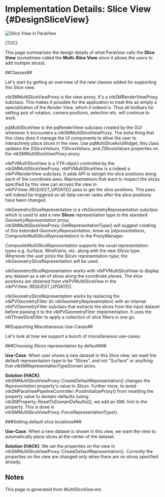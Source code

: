Implementation Details: Slice View    {#DesignSliceView}
===================================

![Slice View in ParaView](sliceview.png)

[TOC]

This page summarizes the design details of what ParaView calls the **Slice
View** (sometimes called the **Multi-Slice View** since it allows the users to
add multiple slices).

##Classes##

Let's start by getting an overview of the new classes added for supporting this
Slice view.

vtkSMMultiSliceViewProxy is the view-proxy. It's a vtkSMRenderViewProxy
subclass. This makes it possible for the application to treat this as simply a
specialization of the *Render View*, which it indeed is. Thus all toolbars for
setting axis of rotation, camera positions, selection etc. will continue to
work.

pqMultiSliceView is the pqRenderView subclass created by the GUI whenever it
encounters a vtkSMMultiSliceViewProxy. The extra thing that this class does it
manage the UI components to allow the user to interactively place slices in the
view. Use pqMultiSliceAxisWidget, this class updates the *XSlicesValues*,
*YSlicesValues*, and *ZSlicesValues* properties on the vtkSMMultiSliceViewProxy
proxy.

vtkPVMultiSliceView is a VTK-object controlled by the
vtkSMMultiSliceViewProxy. vtkPVMultiSliceView is a indeed a vtkPVRenderView
subclass. It adds API to set/get the slice positions along each of the
coordinate axes. Representations that want to respect the slices specified by
this view can access the view in vtkPVView::REQUEST_UPDATE() pass to get the
slice positions. This pass will indeed be triggered on all data-server ranks
after the slice positions have been changed.

vtkGeometrySliceRepresentation is a vtkGeometryRepresentation subclass which is
used to add a new **Slices** representation type to the standard
*GeometryRepresentation* proxy.
vtkSMMultiSliceViewProxy::GetRepresentationType() will suggest creating of this
extended *GeometryRepresentation*, know as
(*representations*, *CompositeMultiSliceRepresentation*) to the ProxyManager.

*CompositeMultiSliceRepresentation* supports the usual representation-types e.g.
Surface, Wireframe, etc. along with the new *Slices* type. Whenever the user
picks the *Slices* representation-type, the vtkGeometrySliceRepresentation will
be used.

vtkGeometrySliceRepresentation works with vtkPVMultiSliceView to display any
dataset as a set of slices along the coordinate planes. The slice positions are
obtained from vtkPVMultiSliceView in the vtkPVView::REQUEST_UPDATE().

vtkGeometrySliceRepresentation works by replacing the vtkPVGeometryFilter (in
vtkGeometryRepresentation) with an internal vtkPVGeometryFilter subclass that
extracts the slices from the input dataset before passing it to the
vtkPVGeometryFilter implementation. It uses the vtkThreeSliceFilter to apply a
collection of slice filters in one go.

##Supporting Miscellaneous Use-Cases##

Let's look at how we support a bunch of miscellaneous use-cases.

###Choosing *Slices* representation by default###

**Use-Case**: When user shows a new dataset in this Slice view, we want the
default representation-type to be "Slices", and not "Surface" or anything
that vtkSMRepresentationTypeDomain picks.

**Solution (HACK)**: vtkSMMultiSliceViewProxy::CreateDefaultRepresentation()
changes the *Representation* property's value to *Slices*. Further more, to
avoid vtkSMParaViewPipelineController::PostInitializeProxy() from resetting the
property value to domain-defaults (using
vtkSMProperty::ResetToDomainDefaults()), we add an XML hint to the property.
This is done in vtkSMMultiSliceViewProxy::ForceRepresentationType().

###Setting default slice locations###

**Use-Case**: When a new dataset is shown in this view, we want the view to
automatically place slices at the center of the dataset.

**Solution (HACK)**: We set the properties on the view in
vtkSMMultiSliceViewProxy::CreateDefaultRepresentation(). Currently the
properties on the view are changed only when there are no slices specified
already.

Notes
------
This page is generated from *MultiSliceView.md*.
